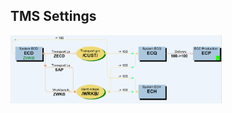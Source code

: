 

## TMS Settings



<img src="TMS.assets/image-20210826160009131.png" alt="image-20210826160009131" style="zoom:33%;" />

